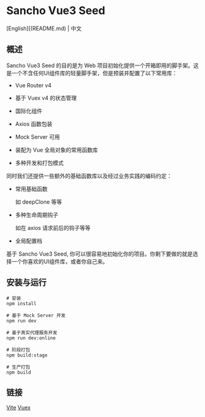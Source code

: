 # Sancho Vue3 Seed

[English][(README.md) | 中文

## 概述

Sancho Vue3 Seed 的目的是为 Web 项目初始化提供一个开箱即用的脚手架。这是一个不含任何UI组件库的轻量脚手架，但是预装并配置了以下常用库：

- Vue Router v4

- 基于 Vuex v4 的状态管理 

- 国际化组件

- Axios 函数包装

- Mock Server 可用

- 装配为 Vue 全局对象的常用函数库  

- 多种开发和打包模式

同时我们还提供一些额外的基础函数库以及经过业务实践的编码约定：

- 常用基础函数 

  如 deepClone 等等

- 多种生命周期钩子  

  如在 axios 请求前后的钩子等等 

- 全局配置档 

基于 Sancho Vue3 Seed, 你可以很容易地初始化你的项目。你剩下要做的就是选择一个你喜欢的UI组件库，或者你自己来。

## 安装与运行

```
# 安装
npm install

# 基于 Mock Server 开发
npm run dev

# 基于真实代理服务开发
npm run dev:online

# 阶段打包
npm build:stage

# 生产打包
npm build
```

## 链接

[Vite](https://vitejs.dev/)  [Vuex](https://next.vuex.vuejs.org/)
